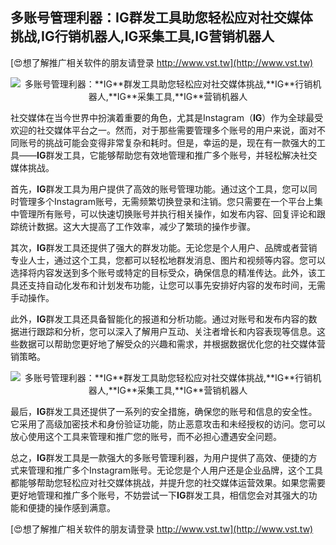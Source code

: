 ## **多账号管理利器：**IG**群发工具助您轻松应对社交媒体挑战,**IG**行销机器人,**IG**采集工具,**IG**营销机器人**

[😍想了解推广相关软件的朋友请登录 http://www.vst.tw](http://www.vst.tw)

 <center><img src="https://vst.tw/MP4/tuiguang/png/4.png" alt="多账号管理利器：**IG**群发工具助您轻松应对社交媒体挑战,**IG**行销机器人,**IG**采集工具,**IG**营销机器人"></center>

社交媒体在当今世界中扮演着重要的角色，尤其是Instagram（**IG**）作为全球最受欢迎的社交媒体平台之一。然而，对于那些需要管理多个账号的用户来说，面对不同账号的挑战可能会变得非常复杂和耗时。但是，幸运的是，现在有一款强大的工具——**IG**群发工具，它能够帮助您有效地管理和推广多个账号，并轻松解决社交媒体挑战。

首先，**IG**群发工具为用户提供了高效的账号管理功能。通过这个工具，您可以同时管理多个Instagram账号，无需频繁切换登录和注销。您只需要在一个平台上集中管理所有账号，可以快速切换账号并执行相关操作，如发布内容、回复评论和跟踪统计数据。这大大提高了工作效率，减少了繁琐的操作步骤。

其次，**IG**群发工具还提供了强大的群发功能。无论您是个人用户、品牌或者营销专业人士，通过这个工具，您都可以轻松地群发消息、图片和视频等内容。您可以选择将内容发送到多个账号或特定的目标受众，确保信息的精准传达。此外，该工具还支持自动化发布和计划发布功能，让您可以事先安排好内容的发布时间，无需手动操作。

此外，**IG**群发工具还具备智能化的报道和分析功能。通过对账号和发布内容的数据进行跟踪和分析，您可以深入了解用户互动、关注者增长和内容表现等信息。这些数据可以帮助您更好地了解受众的兴趣和需求，并根据数据优化您的社交媒体营销策略。

 <center><img src="https://vst.tw/MP4/tuiguang/png/5.png" alt="多账号管理利器：**IG**群发工具助您轻松应对社交媒体挑战,**IG**行销机器人,**IG**采集工具,**IG**营销机器人"></center>

最后，**IG**群发工具还提供了一系列的安全措施，确保您的账号和信息的安全性。它采用了高级加密技术和身份验证功能，防止恶意攻击和未经授权的访问。您可以放心使用这个工具来管理和推广您的账号，而不必担心遭遇安全问题。

总之，**IG**群发工具是一款强大的多账号管理利器，为用户提供了高效、便捷的方式来管理和推广多个Instagram账号。无论您是个人用户还是企业品牌，这个工具都能够帮助您轻松应对社交媒体挑战，并提升您的社交媒体运营效果。如果您需要更好地管理和推广多个账号，不妨尝试一下**IG**群发工具，相信您会对其强大的功能和便捷的操作感到满意。

[😍想了解推广相关软件的朋友请登录 http://www.vst.tw](http://www.vst.tw)



